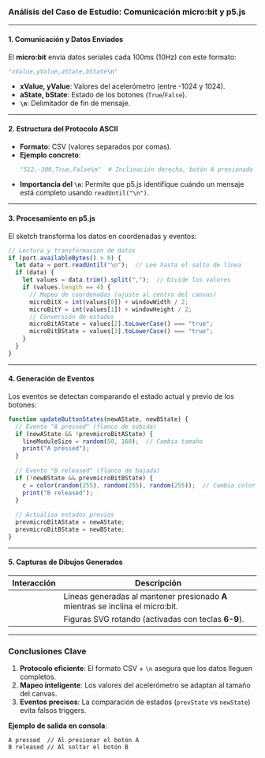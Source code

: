 ### **Análisis del Caso de Estudio: Comunicación micro:bit y p5.js**

---

#### **1. Comunicación y Datos Enviados**  
El **micro:bit** envía datos seriales cada 100ms (10Hz) con este formato:  
```python
"xValue,yValue,aState,bState\n"
```  
- **xValue, yValue**: Valores del acelerómetro (entre -1024 y 1024).  
- **aState, bState**: Estado de los botones (`True`/`False`).  
- **`\n`**: Delimitador de fin de mensaje.  

---

#### **2. Estructura del Protocolo ASCII**  
- **Formato**: CSV (valores separados por comas).  
- **Ejemplo concreto**:  
  ```python
  "512,-300,True,False\n"  # Inclinación derecha, botón A presionado
  ```  
- **Importancia del `\n`**: Permite que p5.js identifique cuándo un mensaje está completo usando `readUntil("\n")`.

---

#### **3. Procesamiento en p5.js**  
El sketch transforma los datos en coordenadas y eventos:  

```javascript
// Lectura y transformación de datos
if (port.availableBytes() > 0) {
  let data = port.readUntil("\n");  // Lee hasta el salto de línea
  if (data) {
    let values = data.trim().split(",");  // Divide los valores
    if (values.length == 4) {
      // Mapeo de coordenadas (ajuste al centro del canvas)
      microBitX = int(values[0]) + windowWidth / 2;
      microBitY = int(values[1]) + windowHeight / 2;
      // Conversión de estados
      microBitAState = values[2].toLowerCase() === "true";
      microBitBState = values[3].toLowerCase() === "true";
    }
  }
}
```

---

#### **4. Generación de Eventos**  
Los eventos se detectan comparando el estado actual y previo de los botones:  

```javascript
function updateButtonStates(newAState, newBState) {
  // Evento "A pressed" (flanco de subida)
  if (newAState && !prevmicroBitAState) {
    lineModuleSize = random(50, 160);  // Cambia tamaño
    print("A pressed");
  }
  
  // Evento "B released" (flanco de bajada)
  if (!newBState && prevmicroBitBState) {
    c = color(random(255), random(255), random(255));  // Cambia color
    print("B released");
  }
  
  // Actualiza estados previos
  prevmicroBitAState = newAState;
  prevmicroBitBState = newBState;
}
```

---

#### **5. Capturas de Dibujos Generados**  
| **Interacción** | **Descripción** |  
|------------------|-----------------|  
|  | Líneas generadas al mantener presionado **A** mientras se inclina el micro:bit. |  
| | Figuras SVG rotando (activadas con teclas **6-9**). |  

---

### **Conclusiones Clave**  
1. **Protocolo eficiente**: El formato CSV + `\n` asegura que los datos lleguen completos.  
2. **Mapeo inteligente**: Los valores del acelerómetro se adaptan al tamaño del canvas.  
3. **Eventos precisos**: La comparación de estados (`prevState` vs `newState`) evita falsos triggers.  

**Ejemplo de salida en consola**:  
```
A pressed  // Al presionar el botón A
B released // Al soltar el botón B
``` 
